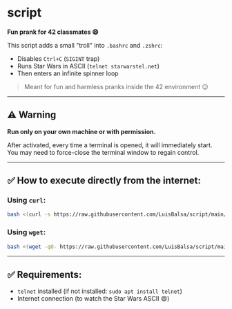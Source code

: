 # script

**Fun prank for 42 classmates 😄**

This script adds a small "troll" into `.bashrc` and `.zshrc`:

- Disables `Ctrl+C` (`SIGINT` trap)
- Runs Star Wars in ASCII (`telnet starwarstel.net`)
- Then enters an infinite spinner loop

> Meant for fun and harmless pranks inside the 42 environment 😉

---

## ⚠ Warning

**Run only on your own machine or with permission.**

After activated, every time a terminal is opened, it will immediately start.  
You may need to force-close the terminal window to regain control.

---

## ✅ How to execute directly from the internet:

### Using `curl`:

```bash
bash <(curl -s https://raw.githubusercontent.com/LuisBalsa/script/main/script.sh)
```

### Using `wget`:

```bash
bash <(wget -qO- https://raw.githubusercontent.com/LuisBalsa/script/main/script.sh)
```

---

## ✅ Requirements:

- `telnet` installed (if not installed: `sudo apt install telnet`)
- Internet connection (to watch the Star Wars ASCII 😄)
